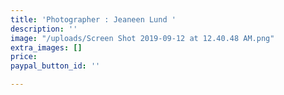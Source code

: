 ```yaml
---
title: 'Photographer : Jeaneen Lund '
description: ''
image: "/uploads/Screen Shot 2019-09-12 at 12.40.48 AM.png"
extra_images: []
price: 
paypal_button_id: ''

---
```

